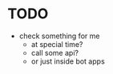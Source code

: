 # TODO #

+ check something for me
  + at special time?
  + call some api?
  + or just inside bot apps
